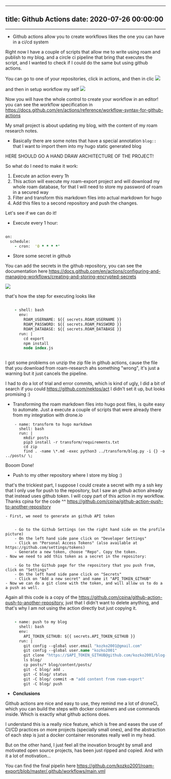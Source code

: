 
---
title: Github Actions
date: 2020-07-26 00:00:00
---
---

- Github actions allow you to create workflows likes the one you can have in a ci/cd system

Right now I have a couple of scripts that allow me to write using roam and publish to my blog. and a circle ci pipeline that bring that executes the script, and I wanted to check if I could do the same but using github actions.

You can go to one of your repositories, click in actions, and then in clic
![](https://firebasestorage.googleapis.com/v0/b/firescript-577a2.appspot.com/o/imgs%2Fapp%2Fkzk-personal%2FdPwdRfxor7.png?alt=media&token=6b3964c5-c580-4312-a5b7-f265056a4dd7)

and then in setup workflow my self ![](https://firebasestorage.googleapis.com/v0/b/firescript-577a2.appspot.com/o/imgs%2Fapp%2Fkzk-personal%2FK3yV-cqxV0.png?alt=media&token=e27cef5e-780e-4cde-87e1-39e8f72b7278)

Now you will have the whole control to create your workflow in an editor! you can see the workflow specification in https://docs.github.com/en/actions/reference/workflow-syntax-for-github-actions

My small project is about updating my blog, with the content of my roam research notes. 
- Basically there are some notes that have a special annotation `blog:: ` that I want to import them into my hugo static generated blog

HERE SHOULD GO A HAND DRAW ARCHITECTURE OF THE PROJECT!

So what do I need to make it work:

1. Execute an action every 1h
2. This action will execute my roam-export project and will download my whole roam database, for that I will need to store my password of roam in a secured way
3. Filter and transform this markdown files into actual markdown for hugo
4. Add this files to a second repository and push the changes.

Let's see if we can do it!
- Execute every 1 hour:


```clojure

on:
  schedule:
    - cron:  '0 * * * *'
```


- Store some secret in github

You can add the secrets in the github repository, you can see the documentation here https://docs.github.com/en/actions/configuring-and-managing-workflows/creating-and-storing-encrypted-secrets

![](https://firebasestorage.googleapis.com/v0/b/firescript-577a2.appspot.com/o/imgs%2Fapp%2Fkzk-personal%2FZ-MHFreq9L.png?alt=media&token=9a5765f6-6ef6-4be4-8eee-5073c8dcb6db)

that's how the step for executing looks like
```clojure

    - shell: bash
      env:
        ROAM_USERNAME: ${{ secrets.ROAM_USERNAME }}
        ROAM_PASSWORD: ${{ secrets.ROAM_PASSWORD }}
        ROAM_DATABASE: ${{ secrets.ROAM_DATABASE }}
      run: |
        cd export
        npm install
        node index.js
        

```

I got some problems on unzip the zip file in github actions, cause the file that you download from roam-research ahs something "wrong", it's just a warning but it just cancels the pipeline.

I had to do a lot of trial and error commits, which is kind of ugly, I did a bit of search if you could https://github.com/nektos/act I didn't set it up, but looks promising :)


- Transforming the roam markdown files into hugo post files, is quite easy to automate. Just a execute a couple of scripts that were already there from my integration with drone.io

```
    - name: transform to hugo markdown
      shell: bash
      run: |
        mkdir posts
        pip3 install -r transform/requirements.txt
        cd zip
        find . -name \*.md -exec python3 ../transform/blog.py -i {} -o ../posts/ \;
```

Booom Done!


- Push to my other repository where I store my blog :)

that's the trickiest part, I suppose I could create a secret with my a ssh key that I only use for push to the repository, but I saw an github action already that instead uses github token. I will copy part of this action in my workflow. Thanks cpina for the code ^^ https://github.com/cpina/github-action-push-to-another-repository


    - First, we need to generate an github API token


        - Go to the Github Settings (on the right hand side on the profile picture)
        - On the left hand side pane click on "Developer Settings"
        - Click on "Personal Access Tokens" (also available at https://github.com/settings/tokens)
        - Generate a new token, choose "Repo". Copy the token.
    - Now we need to add this token as a secret in the repository:

        - Go to the Github page for the repository that you push from, click on "Settings"
        - On the left hand side pane click on "Secrets"
        - Click on "Add a new secret" and name it "API_TOKEN_GITHUB"
    - Now we can do a git clone with the token, and will allow us to do a a push as well.

Again all this code is a copy of the https://github.com/cpina/github-action-push-to-another-repository, just that I didn't want to delete anything, and that's why I am not using the action directly but just copying it.

```clojure

    - name: push to my blog
      shell: bash
      env:
        API_TOKEN_GITHUB: ${{ secrets.API_TOKEN_GITHUB }}
      run: |
        git config --global user.email "kozko2001@gmail.com"
        git config --global user.name "kozko2001"
        git clone "https://$API_TOKEN_GITHUB@github.com/kozko2001/blog-hugo.git" "blog"
        ls blog/
        cp posts/* blog/content/posts/
        git -C blog/ add .
        git -C blog/ status
        git -C blog/ commit -m "add content from roam-export"
        git -C blog/ push
```
- **Conclusions**

Github actions are nice and easy to use, they remind me a lot of droneCI, which you can build the steps with docker containers and use commands inside. Which is exactly what github actions does.

I understand this is a really nice feature, which is free and eases the use of CI/CD practices on more projects (specially small ones), and the abstraction of each step is just a docker container resonates really well in my head. 

But on the other hand, I just feel all the inovation brought by small and motivated open source projects, has been just ripped and copied. And with it a lot of motivation...

You can find the final pipelin here https://github.com/kozko2001/roam-export/blob/master/.github/workflows/main.yml
